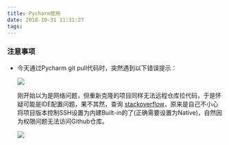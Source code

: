 ```yaml
---
title: Pycharm使用
date: 2018-10-31 11:31:27
tags:
---
```


### 注意事项
* 今天通过Pycharm git pull代码时，突然遇到以下错误提示：

  <a href="https://i.imgur.com/IuujM4E.png"><img src="https://i.imgur.com/IuujM4E.png"/></a>

  刚开始以为是网络问题，但重新克隆的项目同样无法远程仓库拉代码，于是怀疑可能是IDE配置问题，果不其然，查询 [stackoverflow](https://stackoverflow.com/questions/27566999/git-with-intellij-idea-could-not-read-from-remote-repository)，原来是自己不小心将项目版本控制SSH设置为内建Built-in的了(正确需要设置为<span color=red>Native</span>)，自然因为权限问题无法访问Github仓库。

  <a href="https://i.imgur.com/VBCuVbW.png"><img src="https://i.imgur.com/VBCuVbW.png"/></a>